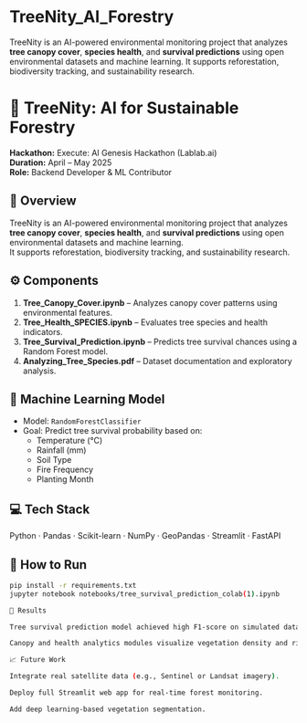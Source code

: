 # TreeNity_AI_Forestry
TreeNity is an AI-powered environmental monitoring project that analyzes **tree canopy cover**, **species health**, and **survival predictions** using open environmental datasets and machine learning.   It supports reforestation, biodiversity tracking, and sustainability research.
# 🌱 TreeNity: AI for Sustainable Forestry

**Hackathon:** Execute: AI Genesis Hackathon (Lablab.ai)  
**Duration:** April – May 2025  
**Role:** Backend Developer & ML Contributor  

## 🧩 Overview
TreeNity is an AI-powered environmental monitoring project that analyzes **tree canopy cover**, **species health**, and **survival predictions** using open environmental datasets and machine learning.  
It supports reforestation, biodiversity tracking, and sustainability research.

## ⚙️ Components
1. **Tree_Canopy_Cover.ipynb** – Analyzes canopy cover patterns using environmental features.  
2. **Tree_Health_SPECIES.ipynb** – Evaluates tree species and health indicators.  
3. **Tree_Survival_Prediction.ipynb** – Predicts tree survival chances using a Random Forest model.  
4. **Analyzing_Tree_Species.pdf** – Dataset documentation and exploratory analysis.

## 🧠 Machine Learning Model
- Model: `RandomForestClassifier`
- Goal: Predict tree survival probability based on:
  - Temperature (°C)
  - Rainfall (mm)
  - Soil Type
  - Fire Frequency
  - Planting Month

## 💻 Tech Stack
Python · Pandas · Scikit-learn · NumPy · GeoPandas · Streamlit · FastAPI  

## 🚀 How to Run
```bash
pip install -r requirements.txt
jupyter notebook notebooks/tree_survival_prediction_colab(1).ipynb

🌳 Results

Tree survival prediction model achieved high F1-score on simulated data.

Canopy and health analytics modules visualize vegetation density and risk zones.

📈 Future Work

Integrate real satellite data (e.g., Sentinel or Landsat imagery).

Deploy full Streamlit web app for real-time forest monitoring.

Add deep learning-based vegetation segmentation.
